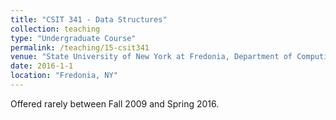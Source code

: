 ```yaml
---
title: "CSIT 341 - Data Structures"
collection: teaching
type: "Undergraduate Course"
permalink: /teaching/15-csit341
venue: "State University of New York at Fredonia, Department of Computing and Information Science"
date: 2016-1-1
location: "Fredonia, NY"
---
```


Offered rarely between Fall 2009 and Spring 2016. 




